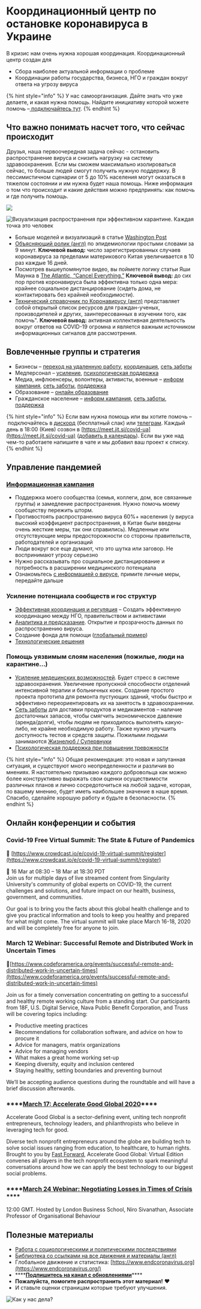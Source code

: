 # Координационный центр по остановке коронавируса в Украине

В кризис нам очень нужна хорошая координация. Координационный центр создан для

* Сбора наиболее актуальной информации о проблеме
* Координации работы государства, бизнеса, НГО и граждан вокруг ответа на угрозу вируса

{% hint style="info" %}
У нас самоорганизация. Дайте знать что уже делаете, и какая нужна помощь. Найдите инициативу которой можете помочь –[ подключайтесь тут](organizaciya/informaciya-dlya-volonterov-onboarding.md). 
{% endhint %}

## Что важно понимать насчет того, что сейчас происходит

Друзья, наша первоочередная задача сейчас  -  остановить распространение вируса и снизить нагрузку на систему здравоохранения. Если мы сможем максимально изолироваться сейчас, то больше людей смогут получить нужную поддержку. В пессимистичном сценарии от 5 до 10% населения могут оказаться в тяжелом состоянии и им нужна будет наша помощь.  Ниже информация о том что происходит и какие действия можно предпринять:  как помочь и где получить помощь. 

![](.gitbook/assets/image%20%284%29.png)

![&#x412;&#x438;&#x437;&#x443;&#x430;&#x43B;&#x438;&#x437;&#x430;&#x446;&#x438;&#x44F; &#x440;&#x430;&#x441;&#x43F;&#x440;&#x43E;&#x441;&#x442;&#x440;&#x430;&#x43D;&#x435;&#x43D;&#x438;&#x44F; &#x43F;&#x440;&#x438; &#x44D;&#x444;&#x444;&#x435;&#x43A;&#x442;&#x438;&#x432;&#x43D;&#x43E;&#x43C; &#x43A;&#x430;&#x440;&#x430;&#x43D;&#x442;&#x438;&#x43D;&#x435;. &#x41A;&#x430;&#x436;&#x434;&#x430;&#x44F; &#x442;&#x43E;&#x447;&#x43A;&#x430; &#x44D;&#x442;&#x43E; &#x447;&#x435;&#x43B;&#x43E;&#x432;&#x435;&#x43A;](.gitbook/assets/ezgif-6-4e39aa5a7d9a.gif)

* Больше моделей и визуализаций в статье [Washington Post](https://www.washingtonpost.com/graphics/2020/world/corona-simulator/)
* [Объясняющий ролик \(англ\)](https://www.youtube.com/watch?v=Kas0tIxDvrg) по эпидемиологии простыми словами за 9 минут. **Ключевой вывод:** число зарегистрированных случаев коронавируса за пределами материкового Китая увеличивается в 10 раз каждые 16 дней. 
* Посмотрев вышеупомянутое видео, вы поймете логику статьи Яши Маунка в [The Atlantic, “Cancel Everything.”](https://www.theatlantic.com/ideas/archive/2020/03/coronavirus-cancel-everything/607675/) **Ключевой вывод:** до сих пор против коронавируса была эффективна только одна мера: крайнее социальное дистанцирование \(сидеть дома, не контактировать без крайней необходимости\). 
* [Технический справочник по Коронавирусу \(англ\)](https://coronavirustechhandbook.com/) представляет собой открытый список ресурсов для граждан-ученых, производителей и других, заинтересованных в изучении того, как помочь". **Ключевой вывод:** активная коллективная деятельность вокруг ответов на COVID-19 огромна и является важным источником информационных сигналов для рассмотрения. 

## Вовлеченные группы и стратегия

* Бизнесы – [переход на удаленную работу](online-work.md), [координация](upravlenie-pandemiei/), [сеть заботы](upravlenie-pandemiei/dostavka-produktov-i-medikamentov.md)
* Медперсонал – [усиление](upravlenie-pandemiei/sozdanie-bolshego-kolichestvo-medicinskikh-koek-i-personala.md), [психологическая поддержка](upravlenie-pandemiei/psychological-support.md)
* Медиа, инфлюенсеры, волонтеры, активисты, военные – [информ кампания](upravlenie-pandemiei/informacionnaya-kampaniya.md), [сеть заботы](upravlenie-pandemiei/dostavka-produktov-i-medikamentov.md), [поддержка](upravlenie-pandemiei/psychological-support.md)
* Образование – [онлайн образование](udalennoe-i-onlain-obrazovanie.md)
* Гражданское население – [информ кампания](upravlenie-pandemiei/informacionnaya-kampaniya.md), [сеть заботы](upravlenie-pandemiei/dostavka-produktov-i-medikamentov.md), [поддержка](upravlenie-pandemiei/psychological-support.md)

{% hint style="info" %}
 Если вам нужна помощь или вы хотите помочь – подключайтесь в [дискорд](https://discordapp.com/invite/rs8Jyg) \(бесплатный слак\) или [телеграм](https://t.me/stopcovidua). Каждый день в 18:00 \(Киев\) созвон в [https://meet.jit.si/covid-ua](https://meet.jit.si/covid-ua) \([добавить в календарь](https://calendar.google.com/event?action=TEMPLATE&tmeid=MXBiazNwbmpoNG1tOHZqZ2MxZTEzMzNpcmhfMjAyMDAzMTVUMTYwMDAwWiBtYXguc2VtZW5jaHVrQG0&tmsrc=max.semenchuk%40gmail.com)\). Если вы уже над чем-то работаете напишите в чате и мы добавил ваш проект к списку.
{% endhint %}

## Управление пандемией

### [Информационная кампания](upravlenie-pandemiei/informacionnaya-kampaniya.md)

* Поддержка моего сообщества \(семья, коллеги, дом, все связанные группы\) и замедление распространения. Нужно помочь моему  сообществу пережить шторм. 
* Противостоять распространению вируса 60%+ населения \(у вируса высокий коэффициент распространения, в Китае были введены очень жесткие меры, так они справились\). Медленные или отсутствующие меры предосторожности со стороны правительств, работодателей и организаций
* Люди вокруг все еще думают, что это шутка или заговор. Не воспринимают угрозу серьезно
* Нужно рассказывать про социальное дистанцирование и потребность в расширении медицинского потенциала 
* Ознакомьтесь [с информацией о вирусе](o-koronaviruse.md), примите личные меры, передайте дальше

### Усиление потенциала сообществ и гос структур

* [Эффективная координация и регуляция](upravlenie-pandemiei/) – Создать эффективную координацию между НГО, правительством и активистами
* [Аналитика и предсказание](upravlenie-pandemiei/analitika-mepping-dannykh.md). Открытие и прозрачность данных по распространению вируса. 
* Создание фонда для помощи \([глобальный пример](https://www.covid19responsefund.org/)\)
* [Технологические решения](upravlenie-pandemiei/tekhnologicheskie-resheniya.md)

### Помощь уязвимым слоям населения \(пожилые, люди на карантине...\)

* [Усиление медецинских возможностей](upravlenie-pandemiei/sozdanie-bolshego-kolichestvo-medicinskikh-koek-i-personala.md). Будет стресс в системе здравоохранения. Увеличение пропускной способности отделений интенсивной терапии и больничных коек.  Создание простого проекта прототипа для ремонта пустующих зданий, чтобы быстро и эффективно переориентировать их на занятость в здравоохранении.
* [Сеть заботы](upravlenie-pandemiei/dostavka-produktov-i-medikamentov.md) для доставки продуктов и медикаментов – наличие достаточных запасов, чтобы смягчить экономическое давление \(аренда/долги\), чтобы людям не приходилось выполнять какую-либо, не крайне необходимую работу. Также нужно улучшить доступность тестов и средств защиты. Пожилыми людьми занимаются [Жизнелюб / Супервнуки](https://superonuki.com/)
* [Психологическая поддержка при повышении тревожности](upravlenie-pandemiei/psychological-support.md)

{% hint style="info" %}
Общая рекомендация: это новая и запутанная ситуация, и существуют много неопределенности и различия во мнениях. Я настоятельно призываю каждого добровольца как можно более конструктивно выражать свои оценки осуществимости различных планов и лично сосредоточиться на любой задаче, которая, по вашему мнению, будет иметь наибольшее значение в наше время. Спасибо, сделайте хорошую работу и будьте в безопасности.
{% endhint %}

## Онлайн конференции и события

### Covid-19 Free Virtual Summit: The State & Future of Pandemics

🔗 [https://www.crowdcast.io/e/covid-19-virtual-summit/register](https://www.crowdcast.io/e/covid-19-virtual-summit/register)

📅 16 Mar at 08:30 – 18 Mar at 18:30 PDT  
Join us for multiple days of live streamed content from Singularity University's community of global experts on COVID-19, the current challenges and solutions, and future impact on our health, business, government, and communities.

Our goal is to bring you the facts about this global health challenge and to give you practical information and tools to keep you healthy and prepared for what might come. The virtual summit will take place March 16-18, 2020 and will be completely free for anyone to join.

### March 12 Webinar: Successful Remote and Distributed Work in Uncertain Times

🔗[https://www.codeforamerica.org/events/successful-remote-and-distributed-work-in-uncertain-times](https://www.codeforamerica.org/events/successful-remote-and-distributed-work-in-uncertain-times)

Join us for a timely conversation concentrating on getting to a successful and healthy remote working culture from a standing start. Our participants from 18F, U.S. Digital Service, Nava Public Benefit Corporation, and Truss will be covering topics including:

* Productive meeting practices 
* Recommendations for collaboration software, and advice on how to procure it
* Advice for managers, matrix organizations
* Advice for managing vendors
* What makes a great home working set-up
* Keeping diversity, equity and inclusion centered
* Staying healthy, setting boundaries and preventing burnout

We’ll be accepting audience questions during the roundtable and will have a brief discussion afterwards. 

### \*\*\*\*[**March 17: Accelerate Good Global 2020**](https://hopin.to/events/agg)\*\*\*\*

Accelerate Good Global is a sector-defining event, uniting tech nonprofit entrepreneurs, technology leaders, and philanthropists who believe in leveraging tech for good.

Diverse tech nonprofit entrepreneurs around the globe are building tech to solve social issues ranging from education, to healthcare, to human rights. Brought to you by [Fast Forward](http://www.ffwd.org/), Accelerate Good Global: Virtual Edition convenes all players in the tech nonprofit ecosystem to spark meaningful conversations around how we can apply the best technology to our biggest social problems.

### \*\*\*\*[**March 24 Webinar: Negotiating Losses in Times of Crisis** ](https://zoom.us/webinar/register/WN_uYQkCM27T5aYOjLgGEmihQ?utm_campaign=7841610&utm_content=3673899887&utm_medium=email&utm_source=Emailvision)\*\*\*\*

12:00 GMT. Hosted by London Business School, Niro Sivanathan, Associate Professor of Organisational Behaviour

## Полезные материалы

* [Работа с социологическими и политическими последствиями](kak-luchshe-podgotovitsya-k-krizisam-v-budushem.md)
* [Библиотека со ссылками на все движения и материалы \(англ\)](https://coronavirustechhandbook.com/communities)
* Глобальное движение и статистика: [https://www.endcoronavirus.org](https://www.endcoronavirus.org/)
* \*\*\*\*[**Подпишитесь на канал с обновлениями**](https://t.me/stopcoviduaupdates)\*\*\*\*
* **Пожалуйста, помогите распространить этот материал!** ❤️
* И ставьте оценки страницам которые требуют улучшения.

![&#x41A;&#x430;&#x43A; &#x443; &#x43D;&#x430;&#x441; &#x434;&#x435;&#x43B;&#x430;?](.gitbook/assets/image%20%285%29.png)

